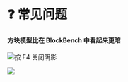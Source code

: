 # ❓️ 常见问题

#### 方块模型比在 BlockBench 中看起来更暗 <a href="#block-models-are-darker-than-what-it-looks-like-in-blockbench" id="block-models-are-darker-than-what-it-looks-like-in-blockbench"></a>

![](https://mo-mi.gitbook.io/~gitbook/image?url=https%3A%2F%2F1836335287-files.gitbook.io%2F%7E%2Ffiles%2Fv0%2Fb%2Fgitbook-x-prod.appspot.com%2Fo%2Fspaces%252FOgvQ1fEJPROp7131PPlK%252Fuploads%252F5CFzp3BmgIMfrCIQ3HYz%252Fimage.png%3Falt%3Dmedia%26token%3D9796712d-7e36-4beb-8ae9-e412699b7454\&width=768\&dpr=4\&quality=100\&sign=208ade41\&sv=2)按 F4 关闭阴影

![](https://mo-mi.gitbook.io/~gitbook/image?url=https%3A%2F%2F1836335287-files.gitbook.io%2F%7E%2Ffiles%2Fv0%2Fb%2Fgitbook-x-prod.appspot.com%2Fo%2Fspaces%252FOgvQ1fEJPROp7131PPlK%252Fuploads%252FOn2OsWlo6pIhYBfyxYX8%252Fimage.png%3Falt%3Dmedia%26token%3Dd1e68a48-446d-42df-9078-dce2c1935bfb\&width=768\&dpr=4\&quality=100\&sign=187636f2\&sv=2)
